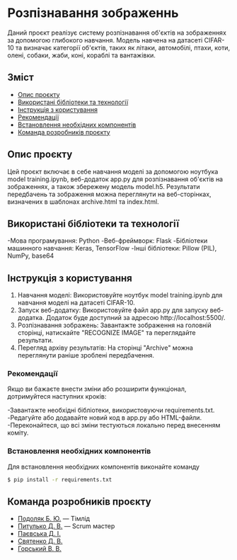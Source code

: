 # Розпізнавання зображеннь
Даний проєкт реалізує систему розпізнавання об'єктів на зображеннях за допомогою глибокого навчання. Модель навчена на датасеті CIFAR-10 та визначає категорії об'єктів, таких як літаки, автомобілі, птахи, коти, олені, собаки, жаби, коні, кораблі та вантажівки.
## Зміст
- [Опис проєкту](#Опис-проєкту)
- [Використані бібліотеки та технології](#Використані-бібліотеки-та-технології)
- [Інструкція з користування](#Інструкція-з-користування)
- [Рекомендації](#Рекомендації)
- [Встановлення необхідних компонентів](#Встановлення-необхідних-компонентів)
- [Команда розробників проєкту](#Команда-розробників-проєкту)

## Опис проєкту
Цей проєкт включає в себе навчання моделі за допомогою ноутбука model training.ipynb, веб-додаток app.py для розпізнавання об'єктів на зображеннях, а також збережену модель model.h5. Результати передбачень та зображення можна переглянути на веб-сторінках, визначених в шаблонах archive.html та index.html.

## Використані бібліотеки та технології

-Мова програмування: Python
-Веб-фреймворк: Flask
-Бібліотеки машинного навчання: Keras, TensorFlow
-Інші бібліотеки: Pillow (PIL), NumPy, base64


## Інструкція з користування

1. Навчання моделі: Використовуйте ноутбук model training.ipynb для навчання моделі на датасеті CIFAR-10.
2. Запуск веб-додатку: Використовуйте файл app.py для запуску веб-додатка. Додаток буде доступний за адресою http://localhost:5500/.
3. Розпізнавання зображень: Завантажте зображення на головній сторінці, натискайте "RECOGNIZE IMAGE" та переглядайте результати.
4. Перегляд архіву результатів: На сторінці "Аrchive" можна переглянути раніше зроблені передбачення.

### Рекомендації
Якщо ви бажаєте внести зміни або розширити функціонал, дотримуйтеся наступних кроків:

-Завантажте необхідні бібліотеки, використовуючи requirements.txt.
-Редагуйте або додавайте новий код в app.py або HTML-файли.
-Переконайтеся, що всі зміни тестуються локально перед внесенням коміту.

### Встановлення необхідних компонентів
Для встановлення необхідних компонентів виконайте команду
```sh
$ pip install -r requirements.txt
```

## Команда розробників проєкту

- [Подоляк Б. Ю.](tg://resolve?domain=Hentai_Sommelier) — Тімлід
- [Питулько Д. В.](tg://resolve?domain=timerfimer) — Scrum мастер
- [Паєвська Д. І.](tg://resolve?domain=dipvsk)
- [Святенко Д. В.](tg://resolve?domain=W1nnd)
- [Горський В. В.](tg://resolve?domain=vv0311)
